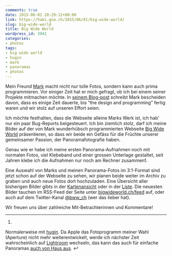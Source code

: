 ```yaml
---
comments: true
date: 2015-06-01 20:29:12+00:00
link: https://habi.gna.ch/2015/06/01/big-wide-world/
slug: big-wide-world
title: Big Wide World
wordpress_id: 3941
categories:
- photos
tags:
- big wide world
- hugin
- mark
- panoramas
- photos
---
```


Mein Freund [Mark](https://permanenttourist.ch/) macht nicht nur tolle Fotos, sondern kann auch prima programmieren. Vor einiger Zeit hat er mich gefragt, ob ich bei einem seiner Projekte mitmachen möchte. In [seinem Blog-post](https://permanenttourist.ch/2015/05/big-wide-world-new-photo-website-online/) schreibt Mark bescheiden davon, dass es einige Zeit dauerte, bis “the design and programming” fertig waren und wir stolz auf unseren Effort seien.

Ich möchte festhalten, dass die Webseite alleine Marks Werk ist, ich hab’ nur ein paar Bug-Reports beigesteuert. Ich bin ziemlich stolz, darf ich meine Bilder auf der von Mark wunderhübsch programmierten Webseite [Big Wide World](http://www.bigwideworld.ch) präsentieren, so dass wir beide ein Gefäss für die Früchte unserer gemeinsamer Passion, der Panoramafotografie haben.

Genau wie er habe ich meine ersten Panorama-Aufnahmen noch mit normalen Fotos, viel Klebeband und einer grossen Unterlage gestaltet, seit Jahren klebe ich die Aufnahmen nur noch am Rechner zusammen1.

Eine Auswahl von Marks und meinen Panorama-Fotos im 3:1-Format sind jetzt schon auf der Webseite zu sehen, wir planen beide weiter im Archiv zu graben und auch neue Fotos dort hochzuladen. Eine Übersicht aller bisherigen Bilder gibts in der [Kartenansicht](http://www.bigwideworld.ch/map) oder in der [Liste](http://www.bigwideworld.ch/photos). Die neuesten Bilder tauchen im RSS-Feed der Seite unter [bigwideworld.ch/feed](http://bigwideworld.ch/feed) auf, oder auch auf dem Twitter-Kanal [@bww_ch](https://twitter.com/bww_ch) (wer das lieber hat).

Wir freuen uns über zahlreiche Mit-Betrachterinnen und Kommentare!






* * *







  1. 
Normalerweise mit [hugin](http://hugin.sf.net). Da Apple das Fotoprogramm meiner Wahl (Aperture) nicht mehr weiterentwickelt, werde ich nächster Zeit wahrscheinlich auf [Lightroom](https://lightroom.adobe.com) wechseln, das kann das auch für einfache Panoramas [auch von Haus aus](https://www.youtube.com/watch?v=qy_HDGx3nWs). ↩





